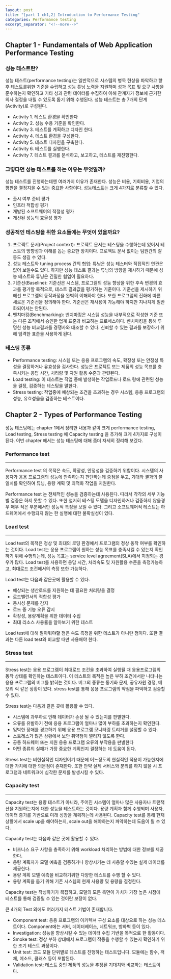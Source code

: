 ```yaml
---
layout: post
title: "[part 1 ch1,2] Introduction to Performance Testing"
categories: Performance testing
excerpt_separator: "<!--more-->"
---
```


## Chapter 1 - Fundamentals of Web Application Performance Testing

### 성능 테스트란?
성능 테스트(performance testing)는 일반적으로 시스템의 병목 현상을 파악하고 향후 테스트를위한 기준을 수립하고 성능 튜닝 노력을 지원하며 성과 목표 및 요구 사항을 준수하는지 확인하고 기타 성과 관련 데이터를 수집하여 이해 관계자가 정보에 근거한 의사 결정을 내릴 수 있도록 돕기 위해 수행된다. 성능 테스트는 총 7개의 단계(Activity)로 구성된다.
- Activity 1. 테스트 환경을 확인한다
- Activity 2. 성능 수용 기준을 확인한다.
- Activity 3. 테스트를 계획하고 디자인 한다.
- Activity 4. 테스트 환경을 구성한다.
- Activity 5. 테스트 디자인을 구축한다.
- Activity 6. 테스트를 실행한다.
- Activity 7. 테스트 결과를 분석하고, 보고하고, 테스트를 재진행한다.

### 그렇다면 성능 테스트를 하는 이유는 무엇일까?
성능 테스트를 진행하는데엔 여러가지 이유가 존재한다. 성능은 비용, 기회비용, 기업의 평판을 결정지을 수 있는 중요한 사항이다. 성능테스트는 크게 4가지로 분류할 수 있다.
- 출시 여부 준비 평가
- 인프라 적합성 평가
- 개발된 소프트웨어의 적절성 평가
- 개선된 성능의 효율성 평가

### 성공적인 테스팅을 위한 요소들에는 무엇이 있을까요?
1. 프로젝트 문서(Project context): 프로젝트 문서는 테스팅을 수행하는데 있어서 테스트의 방향성과 이해를 돕는 중요한 장치이다. 프로젝트 문서 없이는 팀원간의 갈등도 생길 수 있다.
2. 성능 테스트와 tuning process 간의 협업: 튜닝은 성능 테스터와 직접적인 연관은 없어 보일수도 있다. 하지만 성능 테스트 결과는 튜닝의 방향을 제시하기 때문에 성능 테스트와 튜닝은 긴밀한 협업이 필요하다.
3. 기준선(Baseline): 기준선은 시스템, 프로그램의 성능 향상을 위한 후속 변경의 효과를 평가할 목적으로, 테스트 결과값을 평가하는 기준이다. 기준선을 제시하기 위해선 프로그램의 동작과정을 완벽히 이해하야 한다. 또한 프로그램의 진화에 따른 새로운 기준선을 정의해야 한다. 기준선은 재사용이 가능해야 하지만 지나치게 일반화되어서는 안된다.
4. 벤치마킹(Benchmarking): 벤치마킹은 시스템 성능을 내부적으로 작성한 기준 또는 다른 조직에서 승인한 업계 표준과 비교하는 프로세스이다. 벤치마킹을 통해 투명한 성능 비교결과를 경쟁사와 대조할 수 있다. 신뢰할 수 있는 결과를 보장하기 위해 엄격한 표준을 사용하게 된다.

### 테스팅 종류
- Performance testing: 시스템 또는 응용 프로그램의 속도, 확장성 또는 안정성 특성을 결정하거나 유효성을 검사한다. 성능은 프로젝트 또는 제품의 성능 목표를 충족시키는 응답 시간, 처리량 및 자원 활용 수준과 관련된다.
- Load testing: 이 테스트는 작업 중에 발생하는 작업로드나 로드 량에 관련된 성능을 결정, 검증하는 테스팅을 말한다.
- Stress testing: 작업중에 예상되는 조건을 초과하는 경우 시스템, 응용 프로그램의 성능, 유효성을을 검증하는 테스트이다.

## Chapter 2 - Types of Performance Testing

성능 테스팅에는 chapter 1에서 정리한 내용과 같이 크게 performance testing, Load testing, Stress testing 에 Capacity testing 을 추가해 크게 4가지로 구성이 된다. 이번 chapter 에서는 성능 테스팅에 대해 좀더 자세히 정리해 보겠다.

### Performance test
- - -
Performance test 의 목적은  속도, 확장성, 안정성을 검증하기 위함이다. 시스템의 사용자가 응용 프로그램의 성능에 만족하는지 판단하는데 중점을 두고, 기대와 결과의 불일치를 확인하여 튜닝, 용량 계획 및 최적화 작업을 지원한다.

Performance test 는 전체적인 성능을 검증하는데 사용된다. 따라서 각각의 세부 기능별 검증은 하지 못할 수 있다. 또한 철저히 테스팅 모델을 디자인하거나 검증하지 않을경우 매우 적은 부분에서만 성능적 특징을 보일 수 있다. 그리고 소프트웨어적 테스트는 하드웨어에서 수행되지 않는 한 실행에 대한 불확실성이 있다.

### Load test
- - -
Load test의 목적은 정상 및 최대의 로딩 환경에서 프로그램의 정상 동작 여부를 확인하는 것이다. Load test는 응용 프로그램이 원하는 성능 목표를 충족시킬 수 있는지 확인하기 위해 수행되는데, 성능 목표는 service level agreement(SLA)에서 지정되는 경우가 많다. Load test를 사용하면 응답 시간, 처리속도 및 자원활용 수준을 측정가능하고, 최대로드 조건에서의 측정 또한 가능하다.

Load test는 다음과 같은곳에 활용할 수 있다.
- 예상되는 생산로드를 지원하는 데 필요한 처리량을 결정
- 로드밸런서의 적합성 평가
- 동시성 문제를 감지
- 로드 중 기능 오류 감지
- 확장성, 용량계획을 위한 데이터 수집
- 최대 리소스 사용률을 알아보기 위한 테스트

Load test에 대해 알아둬야할 점은 속도 측정을 위한 테스트가 아니란 점이다. 또한 결과는 다른 load test와 비교할 때만 사용해야 한다.

### Stress test
- - -
Stress test는 응용 프로그램이 최대로드 조건을 초과하여 실행될 때 응용프로그램의 동작 상태를 확인하는 테스트이다.
이 테스트의 목적은 높은 부하 조건에서만 나타나는 응용 프로그램의 버그를 밝히는 것이다. 버그의 종류는 동기화 문제, 공유자원 경쟁, 메모리 릭 같은 상황이 있다. stress test를 통해 응용 프로그램의 약점을 파악하고 검증할 수 있다.

Stress test는 다음과 같은 곳에 활용할 수 있다.
- 시스템에 과부하로 인해 데이터가 손상 될 수 있는지를 판별한다.
- 오류를 유발하기 전에 응용 프로그램이 얼마나 많이 부하를 초과하는지 확인한다.
- 임박한 장애를 경고하기 위해 응용 프로그램 모니터링 트리거를 설정할 수 있다.
- 스트레스가 많은 상황에서 보안 취약점이 열리지 않도록 한다.
- 공통 하드웨어 또는 지원 응용 프로그램 오류의 부작용을 판별한다
- 어떤 종류의 실패가 가장 중요한 계획인지 결정하는 데 도움이 된다.

Stress test는 비현실적인 디자인이기 때문에 어느정도의 현실적인 적용이 가능한지에 대한 가치에 대한 의문점이 존재한다. 또한 만약 실제 서비스와 분리를 하지 않을 시 프로그램과 네트워크에 심각한 문제를 발생시킬 수 있다.

### Capacity test
- - -
Capacity test는 용량 테스트가 아니라, 주어진 시스템이 얼마나 많은 사용자나 트랜잭션을 지원하는지에 대한 성능을 테스트하는 것이다. 용량 계획과 함께 수행되며 사용자, 데이터 증가를 기반으로 미래 성장을 계획하는데 사용된다. Capacity test를 통해 현재 상황에서 scale up을 해야하는지, scale out을 해야하는지 파악하는데 도움이 될 수 있다.

Capacity test는 다음과 같은 곳에 활용할 수 있다.
- 비즈니스 요구 사항을 충족하기 위해 workload 처리하는 방법에 대한 정보를 제공한다.
- 용량 계획자가 모델 예측을 검증하거나 향상시키는 데 사용할 수있는 실제 데이터를 제공한다.
- 용량 계획 모델 예측을 비교하기위한 다양한 테스트를 수행 할 수 있다.
- 용량 계획을 돕기 위해 기존 시스템의 현재 사용량 및 용량을 결정한다.

Capacity test는 작성하기가 복잡하고, 모델의 모든 측면이 가치가 가장 높은 시점에 테스트를 통해 검증될 수 있는 것이란 보장이 없다.


큰 4개의 Test 외에도 여러가지 테스트 기법이 존재합니다.
- Component test: 응용 프로그램의 아키텍쳐 구성 요소를 대상으로 하는 성능 테스트이다. Component에는 서버, 데이터베이스, 네트워크, 방화벽 등이 있다.
- Investigation: 성능을 향상시킬 수 있는 데이터 수집 기반을 목적으로 한 활동이다.
- Smoke test: 정상 부하 상태에서 프로그램이 작동을 수행할 수 있는지 확인하기 위한 초기 테스트 과정이다.
- Unit test: 코드 모듈 단위별로 테스트를 진행하는 테스트입니다. 모듈에는 함수, 객체, 메소드, 클래스 등이 포함된다.
- Validation test: 테스트 중인 제품의 성능을 추정된 기대치와 비교하는 테스트이다.
